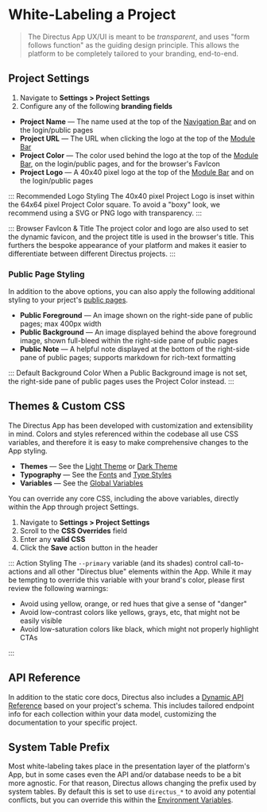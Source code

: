 # White-Labeling a Project

> The Directus App UX/UI is meant to be _transparent_, and uses "form follows function" as the
> guiding design principle. This allows the platform to be completely tailored to your branding,
> end-to-end.

## Project Settings

1. Navigate to **Settings > Project Settings**
2. Configure any of the following **branding fields**

-   **Project Name** — The name used at the top of the [Navigation Bar](#) and on the login/public
    pages
-   **Project URL** — The URL when clicking the logo at the top of the [Module Bar](#)
-   **Project Color** — The color used behind the logo at the top of the [Module Bar](#), on the
    login/public pages, and for the browser's FavIcon
-   **Project Logo** — A 40x40 pixel logo at the top of the [Module Bar](#) and on the login/public
    pages

::: Recommended Logo Styling The 40x40 pixel Project Logo is inset within the 64x64 pixel Project
Color square. To avoid a "boxy" look, we recommend using a SVG or PNG logo with transparency. :::

::: Browser FavIcon & Title The project color and logo are also used to set the dynamic favicon, and
the project title is used in the browser's title. This furthers the bespoke appearance of your
platform and makes it easier to differentiate between different Directus projects. :::

### Public Page Styling

In addition to the above options, you can also apply the following additional styling to your
prject's [public pages](#).

-   **Public Foreground** — An image shown on the right-side pane of public pages; max 400px width
-   **Public Background** — An image displayed behind the above foreground image, shown full-bleed
    within the right-side pane of public pages
-   **Public Note** — A helpful note displayed at the bottom of the right-side pane of public pages;
    supports markdown for rich-text formatting

::: Default Background Color When a Public Background image is not set, the right-side pane of
public pages uses the Project Color instead. :::

## Themes & Custom CSS

The Directus App has been developed with customization and extensibility in mind. Colors and styles
referenced within the codebase all use CSS variables, and therefore it is easy to make comprehensive
changes to the App styling.

-   **Themes** — See the
    [Light Theme](https://github.com/directus/directus/blob/main/app/src/styles/themes/_light.scss)
    or [Dark Theme](https://github.com/directus/directus/blob/main/app/src/styles/themes/_dark.scss)
-   **Typography** — See the
    [Fonts](https://github.com/directus/directus/blob/main/app/src/styles/_type-styles.scss) and
    [Type Styles](https://github.com/directus/directus/blob/main/app/src/styles/mixins/type-styles.scss)
-   **Variables** — See the
    [Global Variables](https://github.com/directus/directus/blob/main/app/src/styles/_variables.scss)

You can override any core CSS, including the above variables, directly within the App through
project Settings.

1. Navigate to **Settings > Project Settings**
2. Scroll to the **CSS Overrides** field
3. Enter any **valid CSS**
4. Click the **Save** action button in the header

::: Action Styling The `--primary` variable (and its shades) control call-to-actions and all other
"Directus blue" elements within the App. While it may be tempting to override this variable with
your brand's color, please first review the following warnings:

-   Avoid using yellow, orange, or red hues that give a sense of "danger"
-   Avoid low-contrast colors like yellows, grays, etc, that might not be easily visible
-   Avoid low-saturation colors like black, which might not properly highlight CTAs

:::

## API Reference

In addition to the static core docs, Directus also includes a [Dynamic API Reference](#) based on
your project's schema. This includes tailored endpoint info for each collection within your data
model, customizing the documentation to your specific project.

## System Table Prefix

Most white-labeling takes place in the presentation layer of the platform's App, but in some cases
even the API and/or database needs to be a bit more agnostic. For that reason, Directus allows
changing the prefix used by system tables. By default this is set to use `directus_*` to avoid any
potential conflicts, but you can override this within the [Environment Variables](#).
